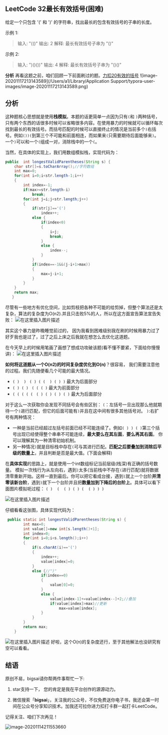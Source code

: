 ## LeetCode 32最长有效括号(困难)
给定一个只包含 '(' 和 ')' 的字符串，找出最长的包含有效括号的子串的长度。

示例 1:

>输入: "(()"
>输出: 2
>解释: 最长有效括号子串为 "()"

示例 2:
>输入: ")()())"
>输出: 4
>解释: 最长有效括号子串为 "()()"

**分析**
再看这题之前，咱们回顾一下前面刷过的题。[力扣20有效的括号](https://bigsai.blog.csdn.net/article/details/108432953)
![image-20201117213143589](/Users/a1/Library/Application Support/typora-user-images/image-20201117213143589.png)

## 分析
这种题核心思想就是使用**栈模拟**。本题的话更简单一点因为只有`(`和	`)`两种括号，只有两个东西的话很多时候可以省略很多内容。在使用暴力的时候就可以循环每次找到最长的有效括号。而括号匹配的时候可以直接终止的情况是当前多个`)`右括号。例如`())(`到第三个不可能和前面相连，而如果来`(`只需要期待后面能够来`)`。一个`)`可以和一个`(`组成一对，消除栈中的一个`(`。

当然，在具体的实现上，我们用数组模拟栈，实现代码为：

```java
public  int longestValidParentheses(String s) {
	char str[]=s.toCharArray();//字符数组
	int max=0;
	for(int i=0;i<str.length-1;i++)
	{
		int index=-1;
		if(max>=str.length-i)
			break;
		for(int j=i;j<str.length;j++)
		{
			if(str[j]=='(')
				index++;
			else {
				if(index<0)
				{
					i=j;
					break;
				}
				else {
					index--;
				}
			}
			if(index==-1&&(j-i+1>max))
			{
				max=j-i+1;
			}
		}
	}	
	return max;
   }
```
尽管有一些地方有优化空间，比如剪枝把各种不可能的给剪掉，但整个算法还是太复杂，算法的复杂度为O(n2).并且只击败5%的人，所以在这方面宣告算法宣告失败：
![在这里插入图片描述](https://img-blog.csdnimg.cn/2020092613455176.png?x-oss-process=image/watermark,type_ZmFuZ3poZW5naGVpdGk,shadow_10,text_aHR0cHM6Ly9ibG9nLmNzZG4ubmV0L3FxXzQwNjkzMTcx,size_16,color_FFFFFF,t_70)

其实这个暴力是昨晚睡觉前过的， 因为我看到困难级别我在刷的时候用暴力过了好歹我也是过了，过了之后上床之后我就在想怎么去优化这道题。

在今天早上的时候用笔画了画想了想成功攻破该题(看不懂不要紧，下面给你慢慢讲)：
![在这里插入图片描述](https://img-blog.csdnimg.cn/20200926150413845.png?x-oss-process=image/watermark,type_ZmFuZ3poZW5naGVpdGk,shadow_10,text_aHR0cHM6Ly9ibG9nLmNzZG4ubmV0L3FxXzQwNjkzMTcx,size_1,color_FFFFFF,t_70#pic_center)

**如何将这道题从一个O(n2)的时间复杂度优化到O(n)**？很容易， 我们需要注意他的过程。我们先随便看几个可能的最大情况。

- `( )  ) ` `( ) ( (  ) ( ) )` 最大为后面部分
- `( ) ( ) ` `( ( ( )` 最大为前面部分
- `( ( ( ( ( ` `( ) ( ) ( ) ( )` 最大为后面部分

对于这么一次获取你会发现不同括号会有些区别：
`(`：左括号一旦出现那么他就期待一个`)`进行匹配，但它的后面可能有`)`并且在这中间有很多其他括号对。
`)`:右扩号有两种情况：
- 一种是当前已经超过左括号前面已经不可能连续了。例如`( ) ) ( )`第三个括号出现已经使得整个串串不可能连续，**最大要么在其左面**，**要么再其右面**。 你可以理解其为一种清零初始机制。
- 另一种情况`)`就是目标栈中存在`(`可与其进行匹配。**匹配之后要叠加到消除后平级的数量上**，并且判断是否是最大值。(下面会解释)

在**具体实现**的思路上，就是使用一个int数组标记当前层级(栈深)有正确的括号数量。	模拟一次栈行为从左向右，遇到`)`太多(当前栈中不存在`(`进行匹配)就将数据清零重新开始。这样一直到最后。你可以把它看成台接，遇到`(`就上一个台阶**并清零该新台阶**，遇到`)`就下一个台阶并且把**数量加到下降后的台阶上**。具体可以看下面图片模拟呃过程：
`( )  (  ( ) ( ) (  ( ) ) )`

![在这里插入图片描述](https://img-blog.csdnimg.cn/20200926204106127.png?x-oss-process=image/watermark,type_ZmFuZ3poZW5naGVpdGk,shadow_10,text_aHR0cHM6Ly9ibG9nLmNzZG4ubmV0L3FxXzQwNjkzMTcx,size_1,color_FFFFFF,t_70)

仔细看看这张图，具体实现代码为：

```java
 public static int longestValidParentheses(String s) {
		int max=0;	
		int value[]=new int[s.length()+1];
		int index=0;
		for(int i=0;i<s.length();i++)
		{
			if(s.charAt(i)=='(')
			{
				index++;
				value[index]=0;
			}
			else {//")"
				if(index==0)
				{
					value[0]=0;
				}
				else {
				    value[index-1]+=value[index--]+2;//叠加
				    if(value[index]>max)//更新
				    	max=value[index];
				}
			}
		}
		return max;
    }
```
![在这里插入图片描述](https://img-blog.csdnimg.cn/20200926204540756.png?x-oss-process=image/watermark,type_ZmFuZ3poZW5naGVpdGk,shadow_10,text_aHR0cHM6Ly9ibG9nLmNzZG4ubmV0L3FxXzQwNjkzMTcx,size_1,color_FFFFFF,t_70#pic_center)
好啦，这个O(n)的复杂度还行，至于其他解法也没研究有空可以看看。

## 结语

原创不易，bigsai请你帮两件事帮忙一下:

1. star支持一下， 您的肯定是我在平台创作的源源动力。

2. 微信搜索「**bigsai**」，关注我的公众号，不仅免费送你电子书，我还会第一时间在公众号分享知识技术。加我还可拉你进力扣打卡群一起打卡LeetCode。

记得关注、咱们下次再见！

![image-20201114211553660](https://bigsai.oss-cn-shanghai.aliyuncs.com/img/3cd335655373276f330fa2c16b0e20f6.png)